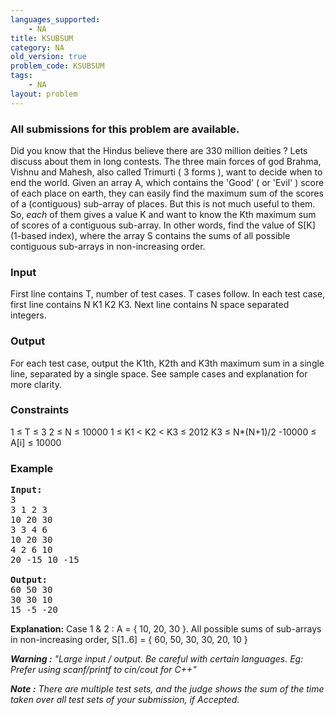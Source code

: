 ```yaml
---
languages_supported:
    - NA
title: KSUBSUM
category: NA
old_version: true
problem_code: KSUBSUM
tags:
    - NA
layout: problem
---
```

###  All submissions for this problem are available. 

Did you know that the Hindus believe there are 330 million deities ? Lets discuss about them in long contests. The three main forces of god Brahma, Vishnu and Mahesh, also called Trimurti ( 3 forms ), want to decide when to end the world. Given an array A, which contains the 'Good' ( or 'Evil' ) score of each place on earth, they can easily find the maximum sum of the scores of a (contiguous) sub-array of places. But this is not much useful to them. So, *each* of them gives a value K and want to know the Kth maximum sum of scores of a contiguous sub-array. In other words, find the value of S\[K\] (1-based index), where the array S contains the sums of all possible contiguous sub-arrays in non-increasing order.

### Input

First line contains T, number of test cases. T cases follow. In each test case, first line contains N K1 K2 K3. Next line contains N space separated integers.

### Output

For each test case, output the K1th, K2th and K3th maximum sum in a single line, separated by a single space. See sample cases and explanation for more clarity.

### Constraints

1 ≤ T ≤ 3
2 ≤ N ≤ 10000
1 ≤ K1 &lt; K2 &lt; K3 ≤ 2012
K3 ≤ N\*(N+1)/2
-10000 ≤ A\[i\] ≤ 10000

### Example

<pre>
<b>Input:</b>
3
3 1 2 3
10 20 30
3 3 4 6
10 20 30
4 2 6 10
20 -15 10 -15

<b>Output:</b>
60 50 30
30 30 10
15 -5 -20
</pre>

**Explanation:**
Case 1 &amp; 2 : A = { 10, 20, 30 }. All possible sums of sub-arrays in non-increasing order, S\[1..6\] = { 60, 50, 30, 30, 20, 10 }


***Warning :** "Large input / output. Be careful with certain languages. Eg: Prefer using scanf/printf to cin/cout for C++"*

***Note :** There are multiple test sets, and the judge shows the sum of the time taken over all test sets of your submission, if Accepted.*
